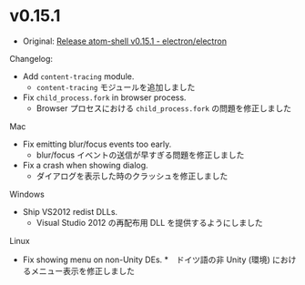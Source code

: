 # v0.15.1

* Original: [Release atom-shell v0.15.1 - electron/electron](https://github.com/electron/electron/releases/tag/v0.15.1)

Changelog:

* Add `content-tracing` module.
  * `content-tracing` モジュールを追加しました
* Fix `child_process.fork` in browser process.
  * Browser プロセスにおける `child_process.fork` の問題を修正しました

Mac

* Fix emitting blur/focus events too early.
  * blur/focus イベントの送信が早すぎる問題を修正しました
* Fix a crash when showing dialog.
  * ダイアログを表示した時のクラッシュを修正しました

Windows

* Ship VS2012 redist DLLs.
  * Visual Studio 2012 の再配布用 DLL を提供するようにしました

Linux

* Fix showing menu on non-Unity DEs.
  *　ドイツ語の非 Unity (環境) におけるメニュー表示を修正しました
